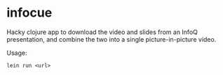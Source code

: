 # infocue

Hacky clojure app to download the video and slides from an InfoQ
presentation, and combine the two into a single picture-in-picture
video.

Usage:

    lein run <url>

